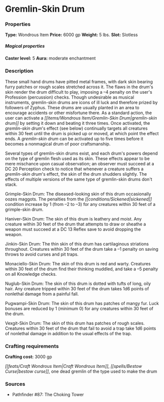 ﻿---
Title: "Gremlin-Skin Drum"
Type: "Wondrous Item"
Price: "6000 gp"
Weight: "5 lbs."
Slot: "Slotless"
Caster level: "5"
Aura: "moderate enchantment"
Description: |
  "These small hand drums have pitted metal frames, with dark skin bearing furry patches or rough scales stretched across it. The flaws in the drum's skin render the drum difficult to play, imposing a –4 penalty on the user's Profession (percussion) checks. Though undesirable as musical instruments, _gremlin-skin drums_ are icons of ill luck and therefore prized by followers of Zyphus. These drums are usually planted in an area to encourage accidents or other misfortune there. As a standard action, the user can activate a _gremlin-skin drum_ by setting it down and beating it three times. Once activated, the _gremlin-skin drum's_ effect (see below) continually targets all creatures within 30 feet until the drum is picked up or moved, at which point the effect ends. A _gremlin-skin drum_ can be activated up to five times before it becomes a nonmagical drum of poor craftsmanship.
  Several types of _gremlin-skin drums_ exist, and each drum's powers depend on the type of gremlin flesh used as its skin. These effects appear to be mere mischance upon casual observation; an observer must succeed at a DC 20 Perception check to notice that whenever a creature suffers a _gremlin-skin drum's_ effect, the skin of the drum shudders slightly. The effects of multiple versions of the same type of _gremlin-skin drums_ don't stack.
  _Grimple-Skin Drum_: The diseased-looking skin of this drum occasionally oozes maggots. The penalties from the sickened condition increase by 1 (from –2 to –3) for any creatures within 30 feet of a _grimple-skin drum_.
  _Haniver-Skin Drum_: The skin of this drum is leathery and moist. Any creature within 30 feet of the drum that attempts to draw or sheathe a weapon must succeed at a DC 13 Reflex save to avoid dropping the weapon.
  _Jinkin-Skin Drum_: The thin skin of this drum has cartilaginous striations throughout. Creatures within 30 feet of the drum take a –1 penalty on saving throws to avoid curses and pit traps.
  _Monaciello-Skin Drum_: The skin of this drum is red and warty. Creatures within 30 feet of the drum find their thinking muddled, and take a –5 penalty on all Knowledge checks.
  _Nuglub-Skin Drum_: The skin of this drum is dotted with tufts of long, oily hair. Any creature tripped within 30 feet of the drum takes 1d6 points of nonlethal damage from a painful fall.
  _Pugwampi-Skin Drum_: The skin of this drum has patches of mangy fur. Luck bonuses are reduced by 1 (minimum 0) for any creatures within 30 feet of the drum.
  _Vexgit-Skin Drum_: The skin of this drum has patches of rough scales. Creatures within 30 feet of the drum that fail to avoid a trap take 1d6 points of nonlethal damage in addition to the usual effects of the trap."
Crafting cost: "3000 gp"
Sources: "['Pathfinder #87: The Choking Tower']"
---

# Gremlin-Skin Drum

### Properties

**Type:** Wondrous Item **Price:** 6000 gp **Weight:** 5 lbs. **Slot:** Slotless

##### Magical properties

**Caster level:** 5 **Aura:** moderate enchantment

### Description

These small hand drums have pitted metal frames, with dark skin bearing furry patches or rough scales stretched across it. The flaws in the drum's skin render the drum difficult to play, imposing a –4 penalty on the user's Profession (percussion) checks. Though undesirable as musical instruments, gremlin-skin drums are icons of ill luck and therefore prized by followers of Zyphus. These drums are usually planted in an area to encourage accidents or other misfortune there. As a standard action, the user can activate a _[[items/Wondrous Item/Gremlin-Skin Drum|gremlin-skin drum]]_ by setting it down and beating it three times. Once activated, the _gremlin-skin drum_'s effect (see below) continually targets all creatures within 30 feet until the drum is picked up or moved, at which point the effect ends. A _gremlin-skin drum_ can be activated up to five times before it becomes a nonmagical drum of poor craftsmanship.

Several types of gremlin-skin drums exist, and each drum's powers depend on the type of gremlin flesh used as its skin. These effects appear to be mere mischance upon casual observation; an observer must succeed at a DC 20 Perception check to notice that whenever a creature suffers a _gremlin-skin drum_'s effect, the skin of the drum shudders slightly. The effects of multiple versions of the same type of gremlin-skin drums don't stack.

Grimple-Skin Drum: The diseased-looking skin of this drum occasionally oozes maggots. The penalties from the _[[conditions/Sickened|sickened]]_ condition increase by 1 (from –2 to –3) for any creatures within 30 feet of a grimple-skin drum.

Haniver-Skin Drum: The skin of this drum is leathery and moist. Any creature within 30 feet of the drum that attempts to draw or sheathe a weapon must succeed at a DC 13 Reflex save to avoid dropping the weapon.

Jinkin-Skin Drum: The thin skin of this drum has cartilaginous striations throughout. Creatures within 30 feet of the drum take a –1 penalty on saving throws to avoid curses and pit traps.

Monaciello-Skin Drum: The skin of this drum is red and warty. Creatures within 30 feet of the drum find their thinking muddled, and take a –5 penalty on all Knowledge checks.

Nuglub-Skin Drum: The skin of this drum is dotted with tufts of long, oily hair. Any creature tripped within 30 feet of the drum takes 1d6 points of nonlethal damage from a painful fall.

Pugwampi-Skin Drum: The skin of this drum has patches of mangy fur. Luck bonuses are reduced by 1 (minimum 0) for any creatures within 30 feet of the drum.

Vexgit-Skin Drum: The skin of this drum has patches of rough scales. Creatures within 30 feet of the drum that fail to avoid a trap take 1d6 points of nonlethal damage in addition to the usual effects of the trap.

### Crafting requirements

**Crafting cost:** 3000 gp

_[[feats/Craft Wondrous Item|Craft Wondrous Item]]_, _[[spells/Bestow Curse|bestow curse]]_, one dead gremlin of the type used to make the drum

### Sources

* Pathfinder #87: The Choking Tower